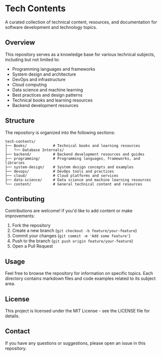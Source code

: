 # Tech Contents

A curated collection of technical content, resources, and documentation for software development and technology topics.

## Overview

This repository serves as a knowledge base for various technical subjects, including but not limited to:

- Programming languages and frameworks
- System design and architecture
- DevOps and infrastructure
- Cloud computing
- Data science and machine learning
- Best practices and design patterns
- Technical books and learning resources
- Backend development resources

## Structure

The repository is organized into the following sections:

```
tech-contents/
├── Books/            # Technical books and learning resources
│   └── Database Internals/
├── backend/          # Backend development resources and guides
├── programming/      # Programming languages, frameworks, and libraries
├── system-design/    # System design concepts and examples
├── devops/           # DevOps tools and practices
├── cloud/            # Cloud platforms and services
├── data-science/     # Data science and machine learning resources
└── content/          # General technical content and resources
```

## Contributing

Contributions are welcome! If you'd like to add content or make improvements:

1. Fork the repository
2. Create a new branch (`git checkout -b feature/your-feature`)
3. Commit your changes (`git commit -m 'Add some feature'`)
4. Push to the branch (`git push origin feature/your-feature`)
5. Open a Pull Request

## Usage

Feel free to browse the repository for information on specific topics. Each directory contains markdown files and code examples related to its subject area.

## License

This project is licensed under the MIT License - see the LICENSE file for details.

## Contact

If you have any questions or suggestions, please open an issue in this repository.